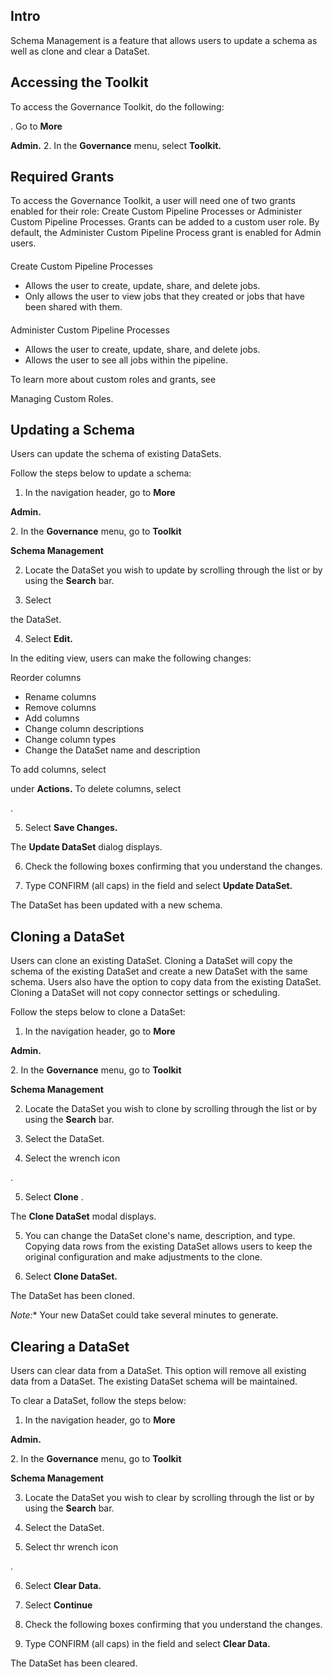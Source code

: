 

Intro
-------

Schema Management is a feature that allows users to update a schema as well as clone and clear a DataSet.


 Accessing the Toolkit
-----------------------

To access the Governance Toolkit, do the following:

. Go to
 **More**
 >
 **Admin.**
2. In the
 **Governance**
 menu, select
 **Toolkit.**

Required Grants
-----------------


 To access the Governance Toolkit, a user will need one of two grants enabled for their role: Create Custom Pipeline Processes or Administer Custom Pipeline Processes. Grants can be added to a custom user role. By default, the Administer Custom Pipeline Process grant is enabled for Admin users.


####

Create Custom Pipeline Processes


* Allows the user to create, update, share, and delete jobs.
* Only allows the user to view jobs that they created or jobs that have been shared with them.


####

Administer Custom Pipeline Processes


* Allows the user to create, update, share, and delete jobs.
* Allows the user to see all jobs within the pipeline.


 To learn more about custom roles and grants, see

Managing Custom Roles.


 Updating a Schema
-------------------

Users can update the schema of existing DataSets.


 Follow the steps below to update a schema:


 1. In the navigation header, go to
 **More**
 >
 **Admin.**


 2. In the
 **Governance**
 menu, go to
 **Toolkit**
 >
 **Schema Management**

2. Locate the DataSet you wish to update by scrolling through the list or by using the
 **Search**
 bar.

3. Select


 the DataSet.


 4. Select
 **Edit.**

In the editing view, users can make the following changes:

 Reorder columns
* Rename columns
* Remove columns
* Add columns
* Change column descriptions
* Change column types
* Change the DataSet name and description


 To add columns, select

under
 **Actions.**
 To delete columns, select

.


 5. Select
 **Save Changes.**

The
 **Update DataSet**
 dialog displays.

6. Check the following boxes confirming that you understand the changes.


 7. Type CONFIRM (all caps) in the field and select
 **Update DataSet.**


 The DataSet has been updated with a new schema.

Cloning a DataSet
-------------------

Users can clone an existing DataSet. Cloning a DataSet will copy the schema of the existing DataSet and create a new DataSet with the same schema. Users also have the option to copy data from the existing DataSet. Cloning a DataSet will not copy connector settings or scheduling.


 Follow the steps below to clone a DataSet:


 1. In the navigation header, go to
 **More**
 >
 **Admin.**


 2. In the
 **Governance**
 menu, go to
 **Toolkit**
 >
 **Schema Management**

2. Locate the DataSet you wish to clone by scrolling through the list or by using the
 **Search**
 bar.

3. Select the DataSet.


 4. Select the wrench icon

.


 5. Select
 **Clone**
 .

The
 **Clone DataSet**
 modal displays.


 5. You can change the DataSet clone's name, description, and type. Copying data rows from the existing DataSet allows users to keep the original configuration and make adjustments to the clone.

6. Select
 **Clone DataSet.**


 The DataSet has been cloned.

*Note:**
 Your new DataSet could take several minutes to generate.

Clearing a DataSet
--------------------

Users can clear data from a DataSet. This option will remove all existing data from a DataSet. The existing DataSet schema will be maintained.


 To clear a DataSet, follow the steps below:


 1. In the navigation header, go to
 **More**
 >
 **Admin.**


 2. In the
 **Governance**
 menu, go to
 **Toolkit**
 >
 **Schema Management**

3. Locate the DataSet you wish to clear by scrolling through the list or by using the
 **Search**
 bar.

4. Select the DataSet.


 5. Select thr wrench icon

.


 6. Select
 **Clear Data.**

7. Select
 **Continue**


 8. Check the following boxes confirming that you understand the changes.


 9. Type CONFIRM (all caps) in the field and select
 **Clear Data.**


 The DataSet has been cleared.


